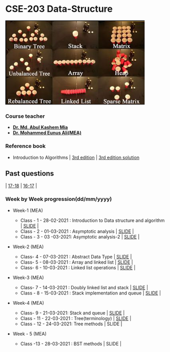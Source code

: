 # CSE-203 Data-Structure

![image-20210301172125351](README-assets/image-20210301172125351.png)

### **Course teacher**

- [**Dr. Md. Abul Kashem Mia**](https://cse.buet.ac.bd/faculty/facdetail.php?id=kashem)
- [**Dr. Mohammed Eunus Ali(MEA)**](https://cse.buet.ac.bd/faculty/facdetail.php?id=eunus)

### **Reference book**

- Introduction to Algorithms | [3rd edition](http://libgen.gs/ads.php?md5=ED372AB968C3D988E0490962553AA3CF) | [3rd edition solution](http://libgen.gs/ads.php?md5=ABAA82D924873411F9169CB260A880C6)

## Past questions

| [17-18](http://lib.buet.ac.bd:8080/xmlui/bitstream/handle/123456789/5094/CSE%20L-2%2cT-1%282017-2018%29%20%281%29.pdf?sequence=1&isAllowed=y) | [16-17](http://lib.buet.ac.bd:8080/xmlui/bitstream/handle/123456789/4710/CSE%20L-2%2cT-1%20%282016-2017%29.pdf?sequence=1&isAllowed=y) | 

### Week by Week progression(dd/mm/yyyy)

- Week-1 (MEA)
  - Class - 1 - 28-02-2021 : Introduction to Data structure and algorithm | [SLIDE](https://drive.google.com/drive/folders/1TvfHJ0dDtURbmSXAEXgnaylD5YWiyWr8) | 
  - Class - 2 - 01-03-2021 : Asymptotic analysis | [SLIDE](https://drive.google.com/drive/folders/1TvfHJ0dDtURbmSXAEXgnaylD5YWiyWr8) | 
  - Class - 3 - 03 -03-2021: Asymptotic analysis-2 | [SLIDE](https://drive.google.com/drive/folders/1TvfHJ0dDtURbmSXAEXgnaylD5YWiyWr8) |

- Week-2 (MEA)
  - Class- 4 - 07-03-2021 : Abstract Data Type | [SLIDE](https://drive.google.com/drive/folders/1TvfHJ0dDtURbmSXAEXgnaylD5YWiyWr8) | 
  - Class- 5 - 08-03-2021 : Array and linked list | [SLIDE](https://drive.google.com/drive/folders/1TvfHJ0dDtURbmSXAEXgnaylD5YWiyWr8) | 
  - Class- 6 - 10-03-2021 : Linked list operations  | [SLIDE](https://drive.google.com/drive/folders/1TvfHJ0dDtURbmSXAEXgnaylD5YWiyWr8) |
- Week-3 (MEA)
  - Class- 7 - 14-03-2021 : Doubly linked list and stack | [SLIDE](https://drive.google.com/drive/folders/1TvfHJ0dDtURbmSXAEXgnaylD5YWiyWr8) |
  - Class - 8 - 15-03-2021 : Stack implementation and queue | [SLIDE](https://drive.google.com/drive/folders/1TvfHJ0dDtURbmSXAEXgnaylD5YWiyWr8) |
- Week-4 (MEA)
  - Class- 9 - 21-03-2021: Stack and queue | [SLIDE](https://drive.google.com/drive/folders/1TvfHJ0dDtURbmSXAEXgnaylD5YWiyWr8) |
  - Class - 11 - 22-03-2021 : Tree(terminology) | [SLIDE](https://drive.google.com/drive/folders/1TvfHJ0dDtURbmSXAEXgnaylD5YWiyWr8) |
  - Class - 12 - 24-03-2021: Tree methods | SLIDE |
- Week - 5 (MEA)
  - Class -13 - 28-03-2021 : BST methods | SLIDE |